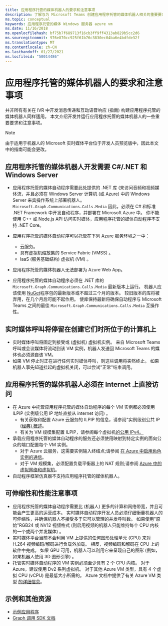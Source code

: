 ```yaml
---
title: 应用程序托管的媒体机器人的要求和注意事项
description: 了解与为 Microsoft Teams 创建应用程序托管的媒体机器人相关的重要要求和注意事项。
ms.topic: conceptual
keywords: 应用程序托管的媒体 Windows 服务器 azure vm
ms.date: 11/16/2018
ms.openlocfilehash: bf75b7f689713f16cb3ff9ff4313ab829b5cc2d6
ms.sourcegitcommit: 976e870cc925f61b76c3830ec04ba6e4bdfde32f
ms.translationtype: MT
ms.contentlocale: zh-CN
ms.lasthandoff: 01/27/2021
ms.locfileid: "50014486"
---
```

# <a name="requirements-and-considerations-for-application-hosted-media-bots"></a>应用程序托管的媒体机器人的要求和注意事项

并非所有有关在 IVR 中开发消息传递和互动语音响应 (指南) 构建应用程序托管的媒体机器人同样适用。 本文介绍开发并运行应用程序托管的媒体机器人的一些重要要求和注意事项。

> [!NOTE]
> 由于适用于机器人的 Microsoft 实时媒体平台位于开发人员预览版中，因此本文中的指南可能会更改。

## <a name="application-hosted-media-bot-development-requires-cnet-and-windows-server"></a>应用程序托管的媒体机器人开发需要 C#/.NET 和 Windows Server

- 应用程序托管的媒体自动程序需要此处提供的 .NET 库 (来访问音频和视频媒体流，并且必须在 Windows Server 计算机 (或 Azure) 中的 Windows Server 来宾操作系统上部署机器人。 `Microsoft.Graph.Communications.Calls.Media` [](https://www.nuget.org/packages/Microsoft.Graph.Communications.Calls.Media/) 因此，必须在 C# 和标准 .NET Framework 中开发自动程序，并部署在 Microsoft Azure 中。 你不能使用 C++ 或 Node.js API 访问实时媒体，应用程序托管的媒体自动程序不支持 .NET Core。

- 应用程序托管的媒体自动程序可以托管在下列 Azure 服务环境之一中：
  - 云服务。
  - 具有虚拟机缩放集的 Service Fabric (VMSS) 。
  - IaaS (服务基础结构) 虚拟机 (VM) 。  
  
- 应用程序托管的媒体机器人无法部署为 Azure Web App。

- 应用程序托管的媒体自动程序必须在 .NET 库的 `Microsoft.Graph.Communications.Calls.Media` 最新版本上运行。 机器人应该使用 [NuGet](https://www.nuget.org/packages/Microsoft.Graph.Communications.Calls.Media/)程序包的最新版本或不超过三个月的版本。 较旧版本的库将被弃用，在几个月后可能不起作用。 使库保持最新将确保自动程序与 Microsoft Teams 之间的最佳 `Microsoft.Graph.Communications.Calls.Media` 互操作性。

## <a name="real-time-media-calls-stay-on-the-machine-where-they-were-created"></a>实时媒体呼叫将停留在创建它们时所位于的计算机上

- 实时媒体呼叫将固定到接受或 (虚拟机) 虚拟机实例。 来自 Microsoft Teams 呼叫或会议媒体将流动到该 VM 实例，机器人发送回 Microsoft Teams 的媒体也必须源自该 VM。
- 如果 VM 停止时正在进行任何实时媒体呼叫，则这些调用将突然终止。 如果机器人事先知道挂起的虚拟机关闭，可以尝试"正常"结束调用。

## <a name="application-hosted-media-bots-must-be-directly-accessible-on-the-internet"></a>应用程序托管的媒体机器人必须在 Internet 上直接访问

- 在 Azure 中托管应用程序托管的媒体自动程序的每个 VM 实例都必须使用 ILPIP (实例级公用 IP 地址直接从 internet 访问) 。
  - 有关获取和配置 Azure 云服务的 ILPIP 的信息，请参阅"实例级别公共 IP ([经典) 概述](/azure/virtual-network/virtual-networks-instance-level-public-ip)。
  - 有关为 VM 规模集配置 ILPIP，请参阅每个虚拟机[的公用 IPv4。](/azure/virtual-machine-scale-sets/virtual-machine-scale-sets-networking#public-ipv4-per-virtual-machine)
- 承载应用程序托管的媒体自动程序的服务还必须使用映射到特定实例的面向公众的端口配置每个 VM 实例。
  - 对于 Azure 云服务，这需要实例输入终结点;请参阅 [在 Azure 中启用角色实例的通信](/azure/cloud-services/cloud-services-enable-communication-role-instances)。
  - 对于 VM 规模集，必须配置负载平衡器上的 NAT 规则;请参阅 [Azure 中的虚拟网络和虚拟机](/azure/virtual-machines/windows/network-overview)。
- 自动程序框架仿真器不支持应用程序托管的媒体机器人。

## <a name="scalability-and-performance-considerations"></a>可伸缩性和性能注意事项

- 应用程序托管的媒体自动程序需要比 (机器人) 更多的计算和网络带宽，并且可能会产生更高的运营成本。 实时媒体自动程序开发人员必须仔细衡量机器人的可伸缩性，并确保机器人不接受多于它可以管理的并发呼叫数。 如果使用"原始"RGB24 或 NV12 视频格式 (则启用视频的机器人只能维持每个 CPU 内核的一个或两个并发媒体) 。
- 实时媒体平台当前不会利用 VM 上提供的任何图形处理单元 (GPU) 来对 H.264 视频编码/解码进行负载外加载。 相反，视频编码和解码在 CPU 上的软件中完成。 如果 GPU 可用，机器人可以利用它来呈现自己的图形 (例如，如果机器人使用 3D 图形引擎) 。
- 托管实时媒体自动程序的 VM 实例必须至少具有 2 个 CPU 内核。 对于 Azure，建议使用 Dv2 系列虚拟机。 对于其他 Azure VM 类型，具有 4 个虚拟 CPU (vCPU) 是最低大小所需的。 Azure 文档中提供了有关 Azure VM 类型 [的详细信息](/azure/virtual-machines/windows/sizes-general)。

## <a name="samples-and-additional-resources"></a>示例和其他资源

- [示例应用程序](https://github.com/microsoftgraph/microsoft-graph-comms-samples/tree/master/Samples/V1.0Samples/LocalMediaSamples)
- [Graph 调用 SDK 文档](https://microsoftgraph.github.io/microsoft-graph-comms-samples/docs/)
